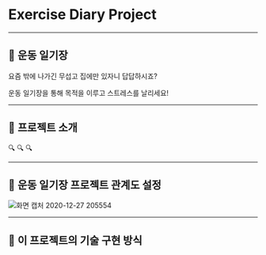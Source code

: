 # Exercise Diary Project

-------------

## :running: 운동 일기장

요즘 밖에 나가긴 무섭고 집에만 있자니 답답하시죠? 

운동 일기장을 통해 목적을 이루고 스트레스를 날리세요!

-------------

## :information_desk_person: 프로젝트 소개
:mag:
:mag:
:mag:

-------------

## :couple: 운동 일기장 프로젝트 관계도 설정

![화면 캡처 2020-12-27 205554](https://user-images.githubusercontent.com/73863771/103170222-fef12980-4885-11eb-9149-1e71d6fd7e1f.png)

--------------

## :scroll: 이 프로젝트의 기술 구현 방식